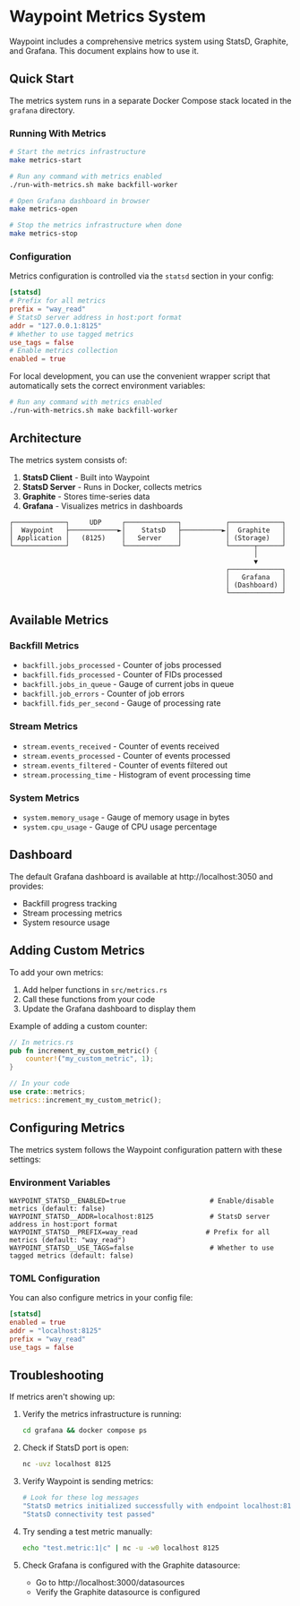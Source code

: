 # Waypoint Metrics System

Waypoint includes a comprehensive metrics system using StatsD, Graphite, and Grafana. This document explains how to use it.

## Quick Start

The metrics system runs in a separate Docker Compose stack located in the `grafana` directory.

### Running With Metrics

```bash
# Start the metrics infrastructure
make metrics-start

# Run any command with metrics enabled
./run-with-metrics.sh make backfill-worker

# Open Grafana dashboard in browser
make metrics-open

# Stop the metrics infrastructure when done
make metrics-stop
```

### Configuration

Metrics configuration is controlled via the `statsd` section in your config:

```toml
[statsd]
# Prefix for all metrics
prefix = "way_read"
# StatsD server address in host:port format
addr = "127.0.0.1:8125"
# Whether to use tagged metrics
use_tags = false
# Enable metrics collection
enabled = true
```

For local development, you can use the convenient wrapper script that automatically sets the correct environment variables:

```bash
# Run any command with metrics enabled
./run-with-metrics.sh make backfill-worker
```

## Architecture

The metrics system consists of:

1. **StatsD Client** - Built into Waypoint
2. **StatsD Server** - Runs in Docker, collects metrics
3. **Graphite** - Stores time-series data
4. **Grafana** - Visualizes metrics in dashboards

```
┌─────────────┐     UDP     ┌─────────────┐           ┌─────────────┐
│  Waypoint   ├────────────►│    StatsD   ├──────────►│  Graphite   │
│ Application │   (8125)    │   Server    │           │ (Storage)   │
└─────────────┘             └─────────────┘           └──────┬──────┘
                                                             │
                                                             ▼
                                                      ┌─────────────┐
                                                      │   Grafana   │
                                                      │ (Dashboard) │
                                                      └─────────────┘
```

## Available Metrics

### Backfill Metrics

- `backfill.jobs_processed` - Counter of jobs processed
- `backfill.fids_processed` - Counter of FIDs processed
- `backfill.jobs_in_queue` - Gauge of current jobs in queue
- `backfill.job_errors` - Counter of job errors
- `backfill.fids_per_second` - Gauge of processing rate

### Stream Metrics

- `stream.events_received` - Counter of events received
- `stream.events_processed` - Counter of events processed
- `stream.events_filtered` - Counter of events filtered out
- `stream.processing_time` - Histogram of event processing time

### System Metrics

- `system.memory_usage` - Gauge of memory usage in bytes
- `system.cpu_usage` - Gauge of CPU usage percentage

## Dashboard

The default Grafana dashboard is available at http://localhost:3050 and provides:

- Backfill progress tracking
- Stream processing metrics
- System resource usage

## Adding Custom Metrics

To add your own metrics:

1. Add helper functions in `src/metrics.rs`
2. Call these functions from your code
3. Update the Grafana dashboard to display them

Example of adding a custom counter:

```rust
// In metrics.rs
pub fn increment_my_custom_metric() {
    counter!("my_custom_metric", 1);
}

// In your code
use crate::metrics;
metrics::increment_my_custom_metric();
```

## Configuring Metrics

The metrics system follows the Waypoint configuration pattern with these settings:

### Environment Variables

```
WAYPOINT_STATSD__ENABLED=true                     # Enable/disable metrics (default: false)
WAYPOINT_STATSD__ADDR=localhost:8125              # StatsD server address in host:port format 
WAYPOINT_STATSD__PREFIX=way_read                 # Prefix for all metrics (default: "way_read")
WAYPOINT_STATSD__USE_TAGS=false                   # Whether to use tagged metrics (default: false)
```

### TOML Configuration

You can also configure metrics in your config file:

```toml
[statsd]
enabled = true
addr = "localhost:8125"
prefix = "way_read"
use_tags = false
```

## Troubleshooting

If metrics aren't showing up:

1. Verify the metrics infrastructure is running:
   ```bash
   cd grafana && docker compose ps
   ```

2. Check if StatsD port is open:
   ```bash
   nc -uvz localhost 8125
   ```

3. Verify Waypoint is sending metrics:
   ```bash
   # Look for these log messages
   "StatsD metrics initialized successfully with endpoint localhost:8125"
   "StatsD connectivity test passed"
   ```

4. Try sending a test metric manually:
   ```bash
   echo "test.metric:1|c" | nc -u -w0 localhost 8125
   ```

5. Check Grafana is configured with the Graphite datasource:
   - Go to http://localhost:3000/datasources
   - Verify the Graphite datasource is configured